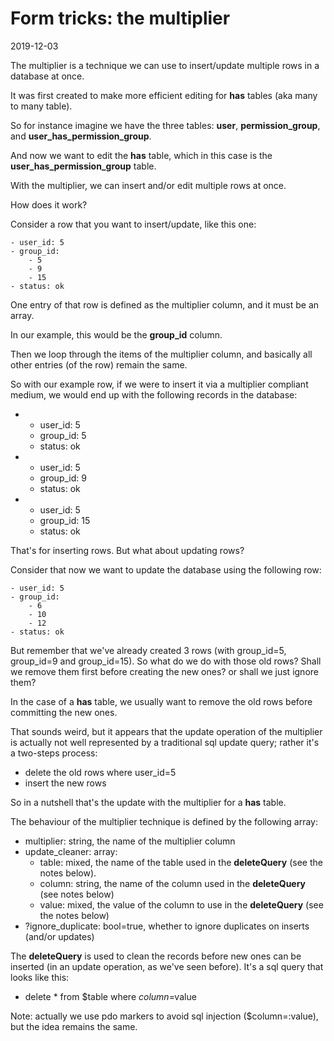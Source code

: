 Form tricks: the multiplier 
=============
2019-12-03



The multiplier is a technique we can use to insert/update multiple rows in a database at once.

It was first created to make more efficient editing for **has** tables (aka many to many table).

So for instance imagine we have the three tables: **user**, **permission_group**, and **user_has_permission_group**.

And now we want to edit the **has** table, which in this case is the **user_has_permission_group** table.

With the multiplier, we can insert and/or edit multiple rows at once.

 

How does it work?

Consider a row that you want to insert/update, like this one:

```text
- user_id: 5
- group_id: 
    - 5
    - 9
    - 15
- status: ok

```

One entry of that row is defined as the multiplier column, and it must be an array.

In our example, this would be the **group_id** column.

Then we loop through the items of the multiplier column, and basically all other entries (of the row) remain the same.

So with our example row, if we were to insert it via a multiplier compliant medium, we would end up with the following records in the database:

-
    - user_id: 5
    - group_id: 5
    - status: ok
-
    - user_id: 5
    - group_id: 9
    - status: ok
-
    - user_id: 5
    - group_id: 15
    - status: ok
 


That's for inserting rows. But what about updating rows?
 
Consider that now we want to update the database using the following row:

```text
- user_id: 5
- group_id: 
    - 6
    - 10
    - 12
- status: ok

```

But remember that we've already created 3 rows (with group_id=5, group_id=9 and group_id=15).
So what do we do with those old rows? Shall we remove them first before creating the new ones? or shall we just ignore them?
 
In the case of a **has** table, we usually want to remove the old rows before committing the new ones.

That sounds weird, but it appears that the update operation of the multiplier is actually not well represented by 
a traditional sql update query; rather it's a two-steps process:

- delete the old rows where user_id=5
- insert the new rows


So in a nutshell that's the update with the multiplier for a **has** table.


 


The behaviour of the multiplier technique is defined by the following array:


- multiplier: string, the name of the multiplier column
- update_cleaner: array:
    - table: mixed, the name of the table used in the **deleteQuery** (see the notes below).
    - column: string, the name of the column used in the **deleteQuery** (see notes below)
    - value: mixed, the value of the column to use in the **deleteQuery** (see the notes below)
- ?ignore_duplicate: bool=true, whether to ignore duplicates on inserts (and/or updates)
    
    
The **deleteQuery** is used to clean the records before new ones can be inserted (in an update operation, as we've seen before).
It's a sql query that looks like this:
 
- delete * from $table where $column=$value
 
Note: actually we use pdo markers to avoid sql injection ($column=:value), but the idea remains the same.    
    
    
    